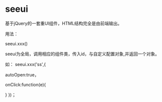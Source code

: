 seeui
=====

基于jQuery的一套重UI组件，HTML结构完全是由前端输出。


用法：

seeui.xxx()

seeui为全局，调用相应的组件类，传入id，与自定义配置对象,并返回一个对象。

如：
seeui.xxx('ss',{
   
   autoOpen:true，
   
   onClick:function(e){
    
   }
})；
